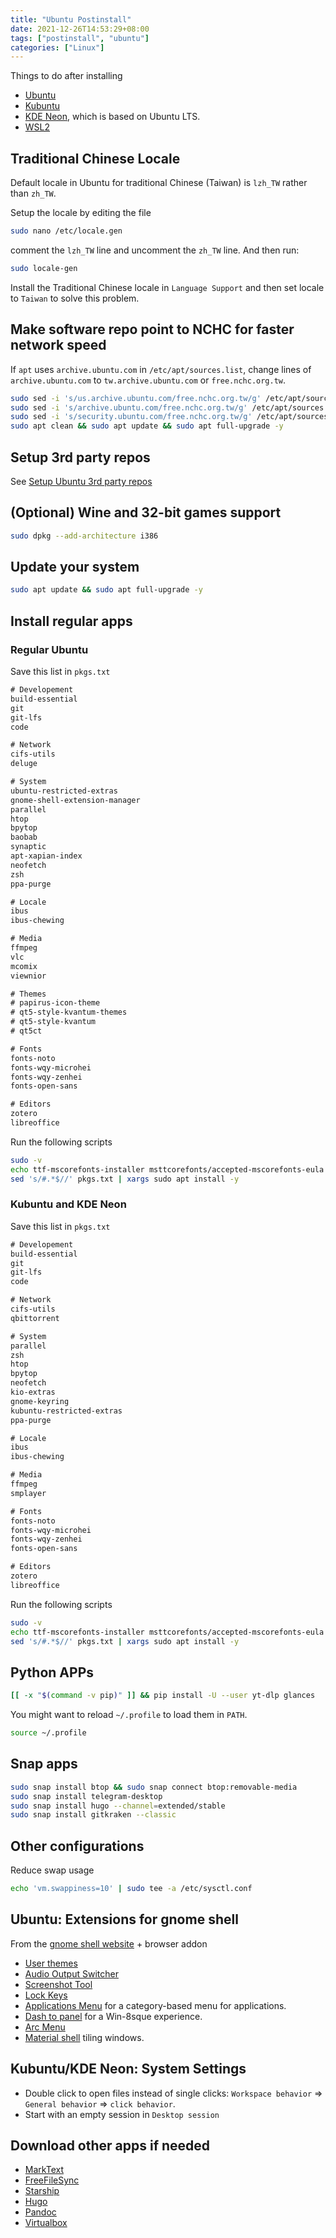 ```yaml
---
title: "Ubuntu Postinstall"
date: 2021-12-26T14:53:29+08:00
tags: ["postinstall", "ubuntu"]
categories: ["Linux"]
---
```


Things to do after installing

- [Ubuntu](https://ubuntu.com/download)
- [Kubuntu](https://kubuntu.org/)
- [KDE Neon](https://neon.kde.org/), which is based on Ubuntu LTS.
- [WSL2](https://docs.microsoft.com/zh-tw/windows/wsl/install)

<!--more-->

## Traditional Chinese Locale

Default locale in Ubuntu for traditional Chinese (Taiwan) is `lzh_TW` rather than `zh_TW`.

Setup the locale by editing the file

```bash
sudo nano /etc/locale.gen
```

comment the `lzh_TW` line and uncomment the `zh_TW` line. And then run:

```bash
sudo locale-gen
```

Install the Traditional Chinese locale in `Language Support` and then set locale to `Taiwan` to solve this problem.

## Make software repo point to NCHC for faster network speed

If `apt` uses `archive.ubuntu.com` in `/etc/apt/sources.list`, change lines of `archive.ubuntu.com` to `tw.archive.ubuntu.com` or `free.nchc.org.tw`.

```bash
sudo sed -i 's/us.archive.ubuntu.com/free.nchc.org.tw/g' /etc/apt/sources.list
sudo sed -i 's/archive.ubuntu.com/free.nchc.org.tw/g' /etc/apt/sources.list
sudo sed -i 's/security.ubuntu.com/free.nchc.org.tw/g' /etc/apt/sources.list
sudo apt clean && sudo apt update && sudo apt full-upgrade -y
```

## Setup 3rd party repos

See [Setup Ubuntu 3rd party repos](/posts/ubuntu-3rd-party)

## (Optional) Wine and 32-bit games support

```bash
sudo dpkg --add-architecture i386
```

## Update your system

```bash
sudo apt update && sudo apt full-upgrade -y
```

## Install regular apps

### Regular Ubuntu

Save this list in `pkgs.txt`

```txt
# Developement
build-essential
git
git-lfs
code

# Network
cifs-utils
deluge

# System
ubuntu-restricted-extras
gnome-shell-extension-manager
parallel
htop
bpytop
baobab
synaptic
apt-xapian-index
neofetch
zsh
ppa-purge

# Locale
ibus
ibus-chewing

# Media
ffmpeg
vlc
mcomix
viewnior

# Themes
# papirus-icon-theme
# qt5-style-kvantum-themes
# qt5-style-kvantum
# qt5ct

# Fonts
fonts-noto
fonts-wqy-microhei
fonts-wqy-zenhei
fonts-open-sans

# Editors
zotero
libreoffice
```

Run the following scripts

```bash
sudo -v
echo ttf-mscorefonts-installer msttcorefonts/accepted-mscorefonts-eula select true | sudo debconf-set-selections
sed 's/#.*$//' pkgs.txt | xargs sudo apt install -y
```

### Kubuntu and KDE Neon

Save this list in `pkgs.txt`

```txt
# Developement
build-essential
git
git-lfs
code

# Network
cifs-utils
qbittorrent

# System
parallel
zsh
htop
bpytop
neofetch
kio-extras
gnome-keyring
kubuntu-restricted-extras
ppa-purge

# Locale
ibus
ibus-chewing

# Media
ffmpeg
smplayer

# Fonts
fonts-noto
fonts-wqy-microhei
fonts-wqy-zenhei
fonts-open-sans

# Editors
zotero
libreoffice
```

Run the following scripts

```bash
sudo -v
echo ttf-mscorefonts-installer msttcorefonts/accepted-mscorefonts-eula select true | sudo debconf-set-selections
sed 's/#.*$//' pkgs.txt | xargs sudo apt install -y
```

## Python APPs

```bash
[[ -x "$(command -v pip)" ]] && pip install -U --user yt-dlp glances
```

You might want to reload `~/.profile` to load them in `PATH`.

```bash
source ~/.profile
```

## Snap apps

```bash
sudo snap install btop && sudo snap connect btop:removable-media
sudo snap install telegram-desktop
sudo snap install hugo --channel=extended/stable
sudo snap install gitkraken --classic
```

## Other configurations

Reduce swap usage

```bash
echo 'vm.swappiness=10' | sudo tee -a /etc/sysctl.conf
```

## Ubuntu: Extensions for gnome shell

From the [gnome shell website](https://extensions.gnome.org/) + browser addon

- [User themes](https://extensions.gnome.org/extension/19/user-themes/)
- [Audio Output Switcher](https://extensions.gnome.org/extension/751/audio-output-switcher/)
- [Screenshot Tool](https://extensions.gnome.org/extension/1112/screenshot-tool/)
- [Lock Keys](https://extensions.gnome.org/extension/36/lock-keys/)
- [Applications Menu](https://extensions.gnome.org/extension/6/applications-menu/) for a category-based menu for applications.
- [Dash to panel](https://extensions.gnome.org/extension/1160/dash-to-panel/) for a Win-8sque experience.
- [Arc Menu](https://extensions.gnome.org/extension/3628/arcmenu/)
- [Material shell](https://extensions.gnome.org/extension/3357/material-shell/) tiling windows.

## Kubuntu/KDE Neon: System Settings

- Double click to open files instead of single clicks: `Workspace behavior` => `General behavior` => `click behavior`.
- Start with an empty session in `Desktop session`

## Download other apps if needed

- [MarkText](https://github.com/marktext/marktext)
- [FreeFileSync](https://freefilesync.org/)
- [Starship](https://starship.rs/)
- [Hugo](https://github.com/gohugoio/hugo/releases/)
- [Pandoc](https://github.com/jgm/pandoc/releases/)
- [Virtualbox](https://www.virtualbox.org/)
